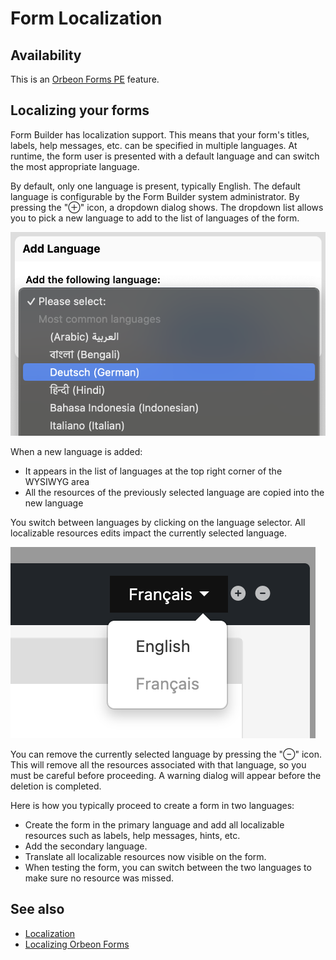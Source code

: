 # Form Localization



## Availability

This is an [Orbeon Forms PE](https://www.orbeon.com/download) feature.

## Localizing your forms

Form Builder has localization support. This means that your form's titles, labels, help messages, etc. can be specified in multiple languages. At runtime, the form user is presented with a default language and can switch the most appropriate language.

By default, only one language is present, typically English. The default language is configurable by the Form Builder system administrator. By pressing the "⊕" icon, a dropdown dialog shows. The dropdown list allows you to pick a new language to add to the list of languages of the form.

![Adding a language](images/language-add.png)

When a new language is added:

- It appears in the list of languages at the top right corner of the WYSIWYG area
- All the resources of the previously selected language are copied into the new language

You switch between languages by clicking on the language selector.  All localizable resources edits impact the currently selected language.

![Selecting a language](images/language-select.png)

You can remove the currently selected language by pressing the "⊖" icon. This will remove all the resources associated with that language, so you must be careful before proceeding. A warning dialog will appear before the deletion is completed.

Here is how you typically proceed to create a form in two languages:

- Create the form in the primary language and add all localizable resources such as labels, help messages, hints, etc.
- Add the secondary language.
- Translate all localizable resources now visible on the form.
- When testing the form, you can switch between the two languages to make sure no resource was missed.

## See also

- [Localization](../form-runner/feature/localization.md)
- [Localizing Orbeon Forms](../contributors/localizing-orbeon-forms.md)
